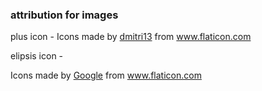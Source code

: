 ### attribution for images

plus icon - Icons made by <a href="https://www.flaticon.com/free-icon/add_992651" title="dmitri13">dmitri13</a> from <a href="https://www.flaticon.com/" title="Flaticon"> www.flaticon.com</a>

elipsis icon - <div>Icons made by <a href="https://www.flaticon.com/authors/google" title="Google">Google</a> from <a href="https://www.flaticon.com/" title="Flaticon">www.flaticon.com</a></div>